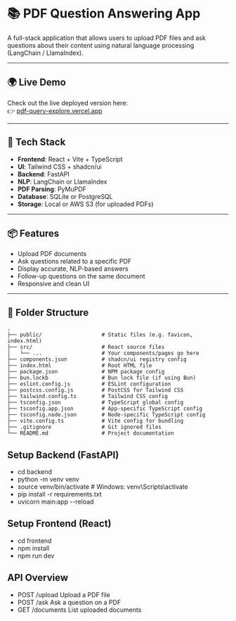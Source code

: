 # 📚 PDF Question Answering App

A full-stack application that allows users to upload PDF files and ask questions about their content using natural language processing (LangChain / LlamaIndex).

---
 ## 🌍 Live Demo

Check out the live deployed version here:  
👉 [pdf-query-explore.vercel.app](https://pdf-query-explore.vercel.app)

---

## 🔧 Tech Stack

- **Frontend**: React + Vite + TypeScript
- **UI**: Tailwind CSS + shadcn/ui
- **Backend**: FastAPI
- **NLP**: LangChain or LlamaIndex
- **PDF Parsing**: PyMuPDF
- **Database**: SQLite or PostgreSQL
- **Storage**: Local or AWS S3 (for uploaded PDFs)

---

## 📦 Features

- Upload PDF documents
- Ask questions related to a specific PDF
- Display accurate, NLP-based answers
- Follow-up questions on the same document
- Responsive and clean UI

---

## 📁 Folder Structure
```text
.
├── public/                   # Static files (e.g. favicon, index.html)
├── src/                      # React source files
│   └── ...                   # Your components/pages go here
├── components.json           # shadcn/ui registry config
├── index.html                # Root HTML file
├── package.json              # NPM package config
├── bun.lockb                 # Bun lock file (if using Bun)
├── eslint.config.js          # ESLint configuration
├── postcss.config.js         # PostCSS for Tailwind CSS
├── tailwind.config.ts        # Tailwind CSS config
├── tsconfig.json             # TypeScript global config
├── tsconfig.app.json         # App-specific TypeScript config
├── tsconfig.node.json        # Node-specific TypeScript config
├── vite.config.ts            # Vite config for bundling
├── .gitignore                # Git ignored files
└── README.md                 # Project documentation
```
## Setup Backend (FastAPI)

- cd backend
- python -m venv venv
- source venv/bin/activate  # Windows: venv\Scripts\activate
- pip install -r requirements.txt
- uvicorn main:app --reload
  
## Setup Frontend (React)

- cd frontend
- npm install
- npm run dev

## API Overview
- POST	/upload	Upload a PDF file
- POST	/ask	Ask a question on a PDF
- GET	/documents	List uploaded documents


